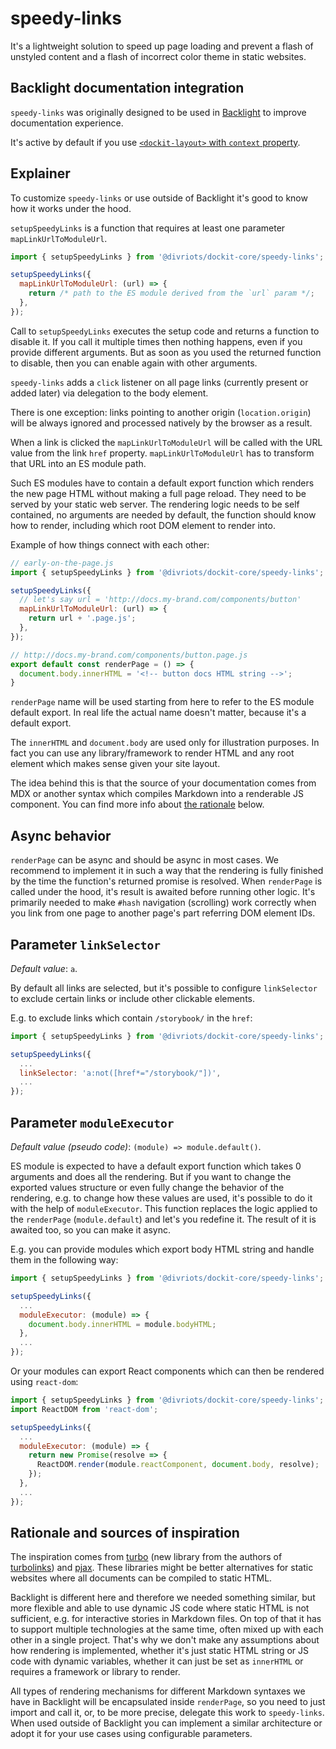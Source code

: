 # speedy-links

It's a lightweight solution to speed up page loading and prevent a flash of unstyled content and a flash of incorrect color theme in static websites.

## Backlight documentation integration

`speedy-links` was originally designed to be used in [Backlight](https://backlight.dev) to improve documentation experience.

It's active by default if you use [`<dockit-layout>` with `context` property](../../layout/doc/layout.md#context).

## Explainer

To customize `speedy-links` or use outside of Backlight it's good to know how it works under the hood.

`setupSpeedyLinks` is a function that requires at least one parameter `mapLinkUrlToModuleUrl`.

```js
import { setupSpeedyLinks } from '@divriots/dockit-core/speedy-links';

setupSpeedyLinks({
  mapLinkUrlToModuleUrl: (url) => {
    return /* path to the ES module derived from the `url` param */;
  },
});
```

Call to `setupSpeedyLinks` executes the setup code and returns a function to disable it.
If you call it multiple times then nothing happens, even if you provide different arguments.
But as soon as you used the returned function to disable, then you can enable again with other arguments.

`speedy-links` adds a `click` listener on all page links (currently present or added later) via delegation to the body element.

There is one exception: links pointing to another origin (`location.origin`) will be always ignored and processed natively by the browser as a result.

When a link is clicked the `mapLinkUrlToModuleUrl` will be called with the URL value from the link `href` property.
`mapLinkUrlToModuleUrl` has to transform that URL into an ES module path.

Such ES modules have to contain a default export function which renders the new page HTML without making a full page reload.
They need to be served by your static web server.
The rendering logic needs to be self contained, no arguments are needed by default, the function should know how to render, including which root DOM element to render into.

Example of how things connect with each other:

```js
// early-on-the-page.js
import { setupSpeedyLinks } from '@divriots/dockit-core/speedy-links';

setupSpeedyLinks({
  // let's say url = 'http://docs.my-brand.com/components/button'
  mapLinkUrlToModuleUrl: (url) => {
    return url + '.page.js';
  },
});
```

```js
// http://docs.my-brand.com/components/button.page.js
export default const renderPage = () => {
  document.body.innerHTML = '<!-- button docs HTML string -->';
}
```

`renderPage` name will be used starting from here to refer to the ES module default export.
In real life the actual name doesn't matter, because it's a default export.

The `innerHTML` and `document.body` are used only for illustration purposes.
In fact you can use any library/framework to render HTML and any root element which makes sense given your site layout.

The idea behind this is that the source of your documentation comes from MDX or another syntax which compiles Markdown into a renderable JS component.
You can find more info about [the rationale](#rationale-and-sources-of-inspiration) below.

## Async behavior

`renderPage` can be async and should be async in most cases.
We recommend to implement it in such a way that the rendering is fully finished by the time the function's returned promise is resolved.
When `renderPage` is called under the hood, it's result is awaited before running other logic.
It's primarily needed to make `#hash` navigation (scrolling) work correctly when you link from one page to another page's part referring DOM element IDs.

## Parameter `linkSelector`

_Default value_: `a`.

By default all links are selected, but it's possible to configure `linkSelector` to exclude certain links or include other clickable elements.

E.g. to exclude links which contain `/storybook/` in the `href`:

```js
import { setupSpeedyLinks } from '@divriots/dockit-core/speedy-links';

setupSpeedyLinks({
  ...
  linkSelector: 'a:not([href*="/storybook/"])',
  ...
});
```

## Parameter `moduleExecutor`

_Default value (pseudo code)_: `(module) => module.default()`.

ES module is expected to have a default export function which takes 0 arguments and does all the rendering.
But if you want to change the exported values structure or even fully change the behavior of the rendering, e.g. to change how these values are used, it's possible to do it with the help of `moduleExecutor`.
This function replaces the logic applied to the `renderPage` (`module.default`) and let's you redefine it.
The result of it is awaited too, so you can make it async.

E.g. you can provide modules which export body HTML string and handle them in the following way:

```js
import { setupSpeedyLinks } from '@divriots/dockit-core/speedy-links';

setupSpeedyLinks({
  ...
  moduleExecutor: (module) => {
    document.body.innerHTML = module.bodyHTML;
  },
  ...
});
```

Or your modules can export React components which can then be rendered using `react-dom`:

```js
import { setupSpeedyLinks } from '@divriots/dockit-core/speedy-links';
import ReactDOM from 'react-dom';

setupSpeedyLinks({
  ...
  moduleExecutor: (module) => {
    return new Promise(resolve => {
      ReactDOM.render(module.reactComponent, document.body, resolve);
    });
  },
  ...
});
```

## Rationale and sources of inspiration

The inspiration comes from [turbo](https://github.com/hotwired/turbo) (new library from the authors of [turbolinks](https://github.com/turbolinks/turbolinks/)) and [pjax](https://github.com/MoOx/pjax).
These libraries might be better alternatives for static websites where all documents can be compiled to static HTML.

Backlight is different here and therefore we needed something similar, but more flexible and able to use dynamic JS code where static HTML is not sufficient, e.g. for interactive stories in Markdown files.
On top of that it has to support multiple technologies at the same time, often mixed up with each other in a single project.
That's why we don't make any assumptions about how rendering is implemented, whether it's just static HTML string or JS code with dynamic variables, whether it can just be set as `innerHTML` or requires a framework or library to render.

All types of rendering mechanisms for different Markdown syntaxes we have in Backlight will be encapsulated inside `renderPage`, so you need to just import and call it, or, to be more precise, delegate this work to `speedy-links`.
When used outside of Backlight you can implement a similar architecture or adopt it for your use cases using configurable parameters.
